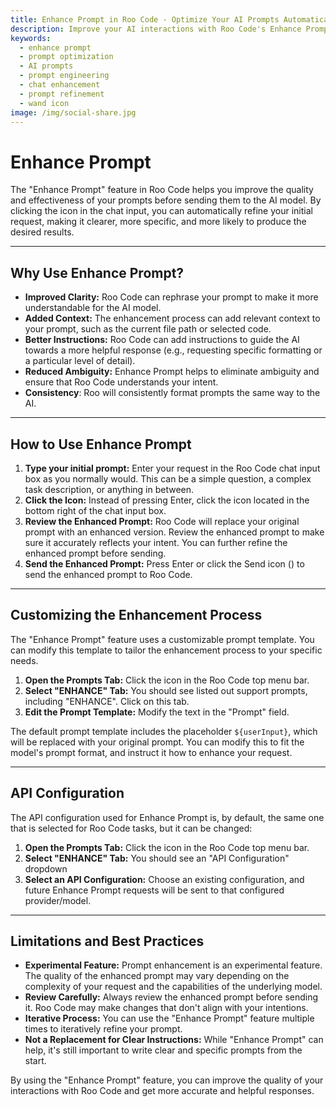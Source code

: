```yaml
---
title: Enhance Prompt in Roo Code - Optimize Your AI Prompts Automatically
description: Improve your AI interactions with Roo Code's Enhance Prompt feature. Automatically refine prompts for clarity, context, and better results with one click.
keywords:
  - enhance prompt
  - prompt optimization
  - AI prompts
  - prompt engineering
  - chat enhancement
  - prompt refinement
  - wand icon
image: /img/social-share.jpg
---
```


# Enhance Prompt

The "Enhance Prompt" feature in Roo Code helps you improve the quality and effectiveness of your prompts before sending them to the AI model.  By clicking the <Codicon name="wand" /> icon in the chat input, you can automatically refine your initial request, making it clearer, more specific, and more likely to produce the desired results.

---

## Why Use Enhance Prompt?

*   **Improved Clarity:**  Roo Code can rephrase your prompt to make it more understandable for the AI model.
*   **Added Context:**  The enhancement process can add relevant context to your prompt, such as the current file path or selected code.
*   **Better Instructions:**  Roo Code can add instructions to guide the AI towards a more helpful response (e.g., requesting specific formatting or a particular level of detail).
*   **Reduced Ambiguity:**  Enhance Prompt helps to eliminate ambiguity and ensure that Roo Code understands your intent.
*   **Consistency**: Roo will consistently format prompts the same way to the AI.

---

## How to Use Enhance Prompt

1.  **Type your initial prompt:**  Enter your request in the Roo Code chat input box as you normally would.  This can be a simple question, a complex task description, or anything in between.
2.  **Click the <Codicon name="wand" /> Icon:**  Instead of pressing Enter, click the <Codicon name="wand" /> icon located in the bottom right of the chat input box.
3.  **Review the Enhanced Prompt:**  Roo Code will replace your original prompt with an enhanced version.  Review the enhanced prompt to make sure it accurately reflects your intent. You can further refine the enhanced prompt before sending.
4.  **Send the Enhanced Prompt:**  Press Enter or click the Send icon (<Codicon name="send" />) to send the enhanced prompt to Roo Code.

---

## Customizing the Enhancement Process

The "Enhance Prompt" feature uses a customizable prompt template.  You can modify this template to tailor the enhancement process to your specific needs.

1.  **Open the Prompts Tab:** Click the <Codicon name="notebook" /> icon in the Roo Code top menu bar.
2.  **Select "ENHANCE" Tab:** You should see listed out support prompts, including "ENHANCE". Click on this tab.
3.  **Edit the Prompt Template:** Modify the text in the "Prompt" field.

The default prompt template includes the placeholder `${userInput}`, which will be replaced with your original prompt. You can modify this to fit the model's prompt format, and instruct it how to enhance your request.

---

## API Configuration

The API configuration used for Enhance Prompt is, by default, the same one that is selected for Roo Code tasks,
but it can be changed:

1.  **Open the Prompts Tab:** Click the <Codicon name="notebook" /> icon in the Roo Code top menu bar.
2.  **Select "ENHANCE" Tab:** You should see an "API Configuration" dropdown
3.  **Select an API Configuration:** Choose an existing configuration, and future Enhance Prompt requests will be sent to that configured provider/model.

---

## Limitations and Best Practices

*   **Experimental Feature:**  Prompt enhancement is an experimental feature. The quality of the enhanced prompt may vary depending on the complexity of your request and the capabilities of the underlying model.
*   **Review Carefully:**  Always review the enhanced prompt before sending it.  Roo Code may make changes that don't align with your intentions.
*   **Iterative Process:**  You can use the "Enhance Prompt" feature multiple times to iteratively refine your prompt.
*   **Not a Replacement for Clear Instructions:** While "Enhance Prompt" can help, it's still important to write clear and specific prompts from the start.

By using the "Enhance Prompt" feature, you can improve the quality of your interactions with Roo Code and get more accurate and helpful responses.

